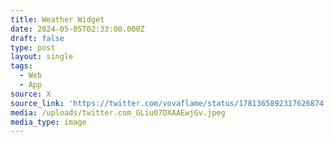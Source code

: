 ```yaml
---
title: Weather Widget
date: 2024-05-05T02:33:00.000Z
draft: false
type: post
layout: single
tags:
  - Web
  - App
source: X
source_link: 'https://twitter.com/vovaflame/status/1781365892317626874'
media: /uploads/twitter.com_GLiu07DXAAEwjGv.jpeg
media_type: image
---
```


